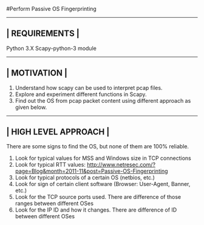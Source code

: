 #Perform Passive OS Fingerprinting

----------------
| REQUIREMENTS |
----------------

Python 3.X
Scapy-python-3 module

--------------
| MOTIVATION |
--------------

1. Understand how scapy can be used to interpret pcap files.
2. Explore and experiment different functions in Scapy.
3. Find out the OS from pcap packet content using different approach as given below.

-----------------------
| HIGH LEVEL APPROACH |
-----------------------

There are some signs to find the OS, but none of them are 100% reliable.
  1. Look for typical values for MSS and Windows size in TCP connections
  2. Look for typical RTT values:	http://www.netresec.com/?page=Blog&month=2011-11&post=Passive-OS-Fingerprinting
  3. Look for typical protocols of a certain OS (netbios, etc.)
  4. Look for sign of certain client software (Browser: User-Agent, Banner, etc.)
  5. Look for the TCP source ports used. There are difference of those ranges between different OSes
  6. Look for the IP ID and how it changes. There are difference of ID between different OSes
	
